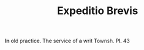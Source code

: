 ---
title: Expeditio Brevis
letter: E
permalink: "/definitions/bld-expeditio-brevis.html"
body: In old practice. The service of a writ Townsh. Pl. 43
published_at: '2018-07-07'
source: Black's Law Dictionary 2nd Ed (1910)
layout: post
---